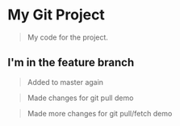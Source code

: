 # My Git Project

> My code for the project.

## I'm in the feature branch

> Added to master again

> Made changes for git pull demo

> Made more changes for git pull/fetch demo
